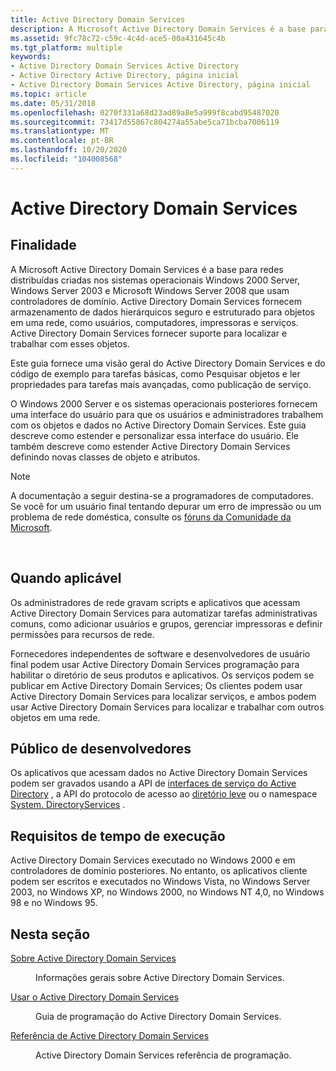 ```yaml
---
title: Active Directory Domain Services
description: A Microsoft Active Directory Domain Services é a base para redes distribuídas criadas nos sistemas operacionais Windows 2000 Server, Windows Server 2003 e Microsoft Windows Server 2008 que usam controladores de domínio.
ms.assetid: 9fc78c72-c59c-4c4d-ace5-00a431645c4b
ms.tgt_platform: multiple
keywords:
- Active Directory Domain Services Active Directory
- Active Directory Active Directory, página inicial
- Active Directory Domain Services Active Directory, página inicial
ms.topic: article
ms.date: 05/31/2018
ms.openlocfilehash: 0270f331a68d23ad89a8e5a999f8cabd95487020
ms.sourcegitcommit: 73417d55867c804274a55abe5ca71bcba7006119
ms.translationtype: MT
ms.contentlocale: pt-BR
ms.lasthandoff: 10/20/2020
ms.locfileid: "104008568"
---
```

# <a name="active-directory-domain-services"></a>Active Directory Domain Services

## <a name="purpose"></a>Finalidade

A Microsoft Active Directory Domain Services é a base para redes distribuídas criadas nos sistemas operacionais Windows 2000 Server, Windows Server 2003 e Microsoft Windows Server 2008 que usam controladores de domínio. Active Directory Domain Services fornecem armazenamento de dados hierárquicos seguro e estruturado para objetos em uma rede, como usuários, computadores, impressoras e serviços. Active Directory Domain Services fornecer suporte para localizar e trabalhar com esses objetos.

Este guia fornece uma visão geral do Active Directory Domain Services e do código de exemplo para tarefas básicas, como Pesquisar objetos e ler propriedades para tarefas mais avançadas, como publicação de serviço.

O Windows 2000 Server e os sistemas operacionais posteriores fornecem uma interface do usuário para que os usuários e administradores trabalhem com os objetos e dados no Active Directory Domain Services. Este guia descreve como estender e personalizar essa interface do usuário. Ele também descreve como estender Active Directory Domain Services definindo novas classes de objeto e atributos.

> [!Note]  
> A documentação a seguir destina-se a programadores de computadores. Se você for um usuário final tentando depurar um erro de impressão ou um problema de rede doméstica, consulte os [fóruns da Comunidade da Microsoft](https://answers.microsoft.com).

 

## <a name="where-applicable"></a>Quando aplicável

Os administradores de rede gravam scripts e aplicativos que acessam Active Directory Domain Services para automatizar tarefas administrativas comuns, como adicionar usuários e grupos, gerenciar impressoras e definir permissões para recursos de rede.

Fornecedores independentes de software e desenvolvedores de usuário final podem usar Active Directory Domain Services programação para habilitar o diretório de seus produtos e aplicativos. Os serviços podem se publicar em Active Directory Domain Services; Os clientes podem usar Active Directory Domain Services para localizar serviços, e ambos podem usar Active Directory Domain Services para localizar e trabalhar com outros objetos em uma rede.

## <a name="developer-audience"></a>Público de desenvolvedores

Os aplicativos que acessam dados no Active Directory Domain Services podem ser gravados usando a API de [interfaces de serviço do Active Directory](../adsi/active-directory-service-interfaces-adsi.md) , a API do protocolo de acesso ao [diretório leve](/previous-versions/windows/desktop/ldap/lightweight-directory-access-protocol-ldap-api) ou o namespace [System. DirectoryServices](/dotnet/api/system.directoryservices) .

## <a name="run-time-requirements"></a>Requisitos de tempo de execução

Active Directory Domain Services executado no Windows 2000 e em controladores de domínio posteriores. No entanto, os aplicativos cliente podem ser escritos e executados no Windows Vista, no Windows Server 2003, no Windows XP, no Windows 2000, no Windows NT 4,0, no Windows 98 e no Windows 95.

## <a name="in-this-section"></a>Nesta seção

<dl> <dt>

[Sobre Active Directory Domain Services](about-active-directory-domain-services.md)
</dt> <dd>

Informações gerais sobre Active Directory Domain Services.

</dd> <dt>

[Usar o Active Directory Domain Services](using-active-directory-domain-services.md)
</dt> <dd>

Guia de programação do Active Directory Domain Services.

</dd> <dt>

[Referência de Active Directory Domain Services](active-directory-domain-services-reference.md)
</dt> <dd>

Active Directory Domain Services referência de programação.

</dd> </dl>

 

 